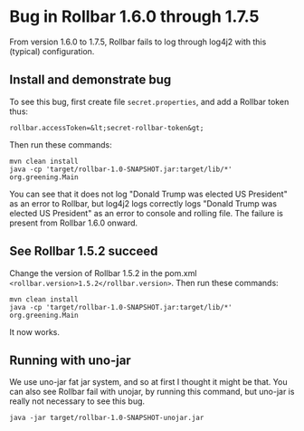 # Bug in Rollbar 1.6.0 through 1.7.5

From version 1.6.0 to 1.7.5, Rollbar fails to log through log4j2 with this (typical) configuration.

## Install and demonstrate bug

To see this bug, first create file `secret.properties`, and add a Rollbar token thus:
```properties
rollbar.accessToken=&lt;secret-rollbar-token&gt;
```
Then run these commands:
```shell script
mvn clean install
java -cp 'target/rollbar-1.0-SNAPSHOT.jar:target/lib/*' org.greening.Main
```
You can see that it does not log "Donald Trump was elected US President" as an error to Rollbar, but log4j2 logs correctly logs "Donald Trump was elected US President" as an error to console and rolling file. The failure is present from Rollbar 1.6.0 onward.

## See Rollbar 1.5.2 succeed

Change the version of Rollbar 1.5.2 in the pom.xml `<rollbar.version>1.5.2</rollbar.version>`. Then run these commands:
```shell script
mvn clean install
java -cp 'target/rollbar-1.0-SNAPSHOT.jar:target/lib/*' org.greening.Main
```
It now works.

## Running with uno-jar

We use uno-jar fat jar system, and so at first I thought it might be that. You can also see Rollbar fail with unojar, by running this command, but uno-jar is really not necessary to see this bug.

```shell script
java -jar target/rollbar-1.0-SNAPSHOT-unojar.jar
```
